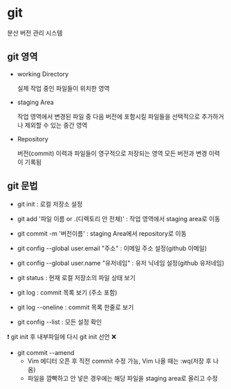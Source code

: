 # git
분산 버전 관리 시스템
## git 영역
- working Directory

     실제 작업 중인 파일들이 위치한 영역
    
- staging Area

    작업 영역에서 변경된 파일 중 다음 버전에 포함시킬 파일들을 선택적으로 추가하거나 제외할 수 있는 중간 영역

- Repository

    버전(commit) 이력과 파일들이 영구적으로 저장되는 영역 모든 버전과 변경 이력이 기록됨

## git 문법
- git init : 로컬 저장소 설정

- git add '파일 이름 or .(디렉토리 안 전체)' : 작업 영역에서 staging area로 이동

- git commit -m '버전이름' : staging Area에서 repository로 이동


- git config --global user.email "주소" : 이메일 주소 설정(github 이메일)

- git config --global user.name "유저네임" : 유저 닉네임 설정(github 유저네임)

- git status : 현재 로컬 저장소의 파일 상태 보기

- git log : commit 목록 보기 (주소 포함)

- git log --oneline : commit 목록 한줄로 보기

- git config --list : 모든 설정 확인


❗ git init 후 내부파일에 다시 git init 선언 ❌

- git commit --amend 
    - Vim 에디터 오픈 후 직전 commit 수정 가능, Vim 나올 때는 :wq(저장 후 나옴) 
    - 파일을 깜빡하고 안 넣은 경우에는 해당 파일을 staging area로 올리고 수정

